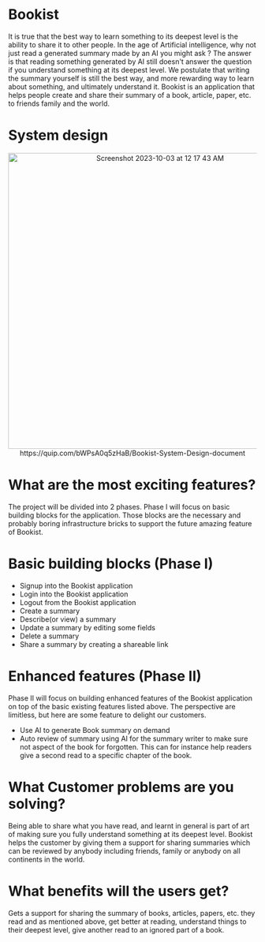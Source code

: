# Bookist

It is true that the best way to learn something to its deepest level is the ability to share it to other people. In the age of Artificial intelligence, why not just read a generated summary made by an AI you might ask ? The answer is that reading something generated by AI still doesn't answer the question if you understand something at its deepest level. We postulate that writing the summary yourself is still the best way, and more rewarding way to learn about something, and ultimately understand it. Bookist is an application that helps people create and share their summary of a book, article, paper, etc. to friends family and the world.

# System design

<p align="center">
  <img width="600" alt="Screenshot 2023-10-03 at 12 17 43 AM" src="https://github.com/kounkou/Bookist/assets/2589171/ee19125f-b980-4e88-82dd-b75111b8095d">
  <br>
  https://quip.com/bWPsA0q5zHaB/Bookist-System-Design-document
</p>

# What are the most exciting features?

The project will be divided into 2 phases. Phase I will focus on basic building blocks for the application. Those blocks are the necessary and probably boring infrastructure bricks to support the future amazing feature of Bookist.

# Basic building blocks (Phase I)

* Signup into the Bookist application
* Login into the Bookist application
* Logout from the Bookist application
* Create a summary
* Describe(or view) a summary
* Update a summary by editing some fields
* Delete a summary
* Share a summary by creating a shareable link

# Enhanced features (Phase II)

Phase II will focus on building enhanced features of the Bookist application on top of the basic existing features listed above. The perspective are limitless, but here are some feature to delight our customers.

* Use AI to generate Book summary on demand
* Auto review of summary using AI for the summary writer to make sure not aspect of the book for forgotten. This can for instance help readers give a second read to a specific chapter of the book.

# What Customer problems are you solving?

Being able to share what you have read, and learnt in general is part of art of making sure you fully understand something at its deepest level. Bookist helps the customer by giving them a support for sharing summaries which can be reviewed by anybody including friends, family or anybody on all continents in the world.

# What benefits will the users get?

Gets a support for sharing the summary of books, articles, papers, etc. they read and as mentioned above, get better at reading, understand things to their deepest level, give another read to an ignored part of a book.
